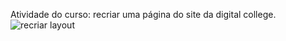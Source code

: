 Atividade do curso: recriar uma página do site da digital college.
![recriar layout](https://github.com/adrieleaquino/Recriar-Layout/assets/110426119/14e2cc80-cd97-4186-a660-b6e7e028f99d)
